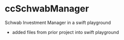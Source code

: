 # ccSchwabManager
Schwab Investment Manager in a swift playground

- added files from prior project into swift playground
